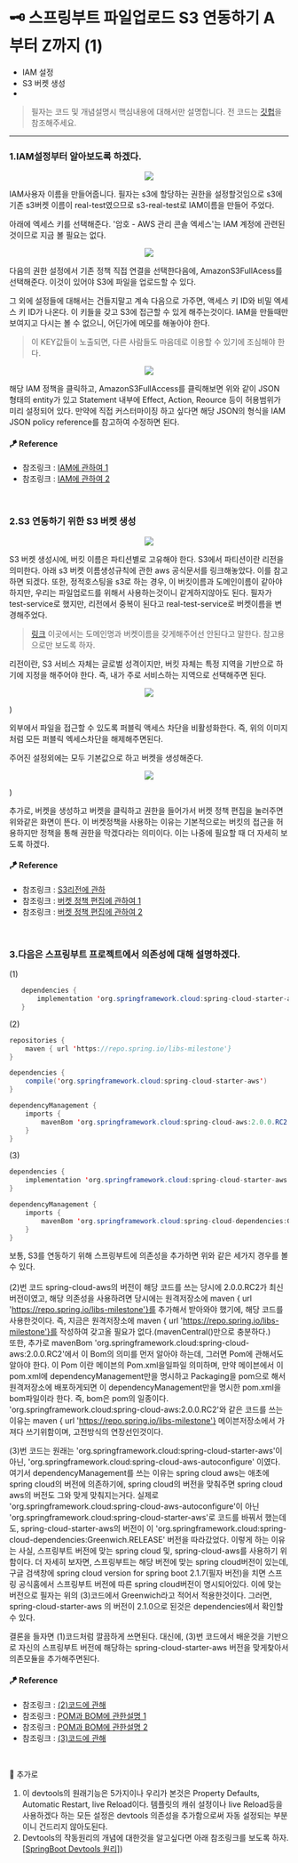 <p align="center">
<img src="">
</p>

# 🗝 스프링부트 파일업로드 S3 연동하기 A부터 Z까지 (1)

* IAM 설정
* S3 버켓 생성
* 

> 필자는 코드 및 개념설명시 핵심내용에 대해서만 설명합니다. 전 코드는 [깃헙](https://github.com/sooolog/dev-spring-springboot)을 참조해주세요.

* * *



### 1.IAM설정부터 알아보도록 하겠다.

<p align="center">
<img src="https://user-images.githubusercontent.com/59492312/147724488-d348165e-a543-42d8-9458-f9e239d232f4.png">
</p>

IAM사용자 이름을 만들어줍니다. 필자는 s3에 할당하는 권한을 설정할것임으로 s3에 기존 s3버켓 이름이 real-test였으므로
s3-real-test로 IAM이름을 만들어 주었다.

아래에 엑세스 키를 선택해준다. '암호 - AWS 관리 콘솔 엑세스'는 IAM 계정에 관련된것이므로 지금 볼 필요는 없다.

<p align="center">
<img src="https://user-images.githubusercontent.com/59492312/147724499-47957921-f40b-470b-b676-16106ade09b9.png">
</p>

다음의 권한 설정에서 기존 정책 직접 연결을 선택한다음에, AmazonS3FullAcess를 선택해준다. 이것이 있어야 S3에 파일을 업로드할 수 있다.

그 외에 설정들에 대해서는 건들지말고 계속 다음으로 가주면, 액세스 키 ID와 비밀 엑세스 키 ID가 나온다.
이 키들을 갖고 S3에 접근할 수 있게 해주는것이다. IAM을 만들때만 보여지고 다시는 볼 수 없으니, 어딘가에 메모를
해놓아야 한다.

> 이 KEY값들이 노출되면, 다른 사람들도 마음데로 이용할 수 있기에 조심해야 한다. 

<p align="center">
<img src="https://user-images.githubusercontent.com/59492312/147725487-6e3a61b1-9d79-418f-9286-7c92f29fc61d.png">
</p>

해당 IAM 정책을 클릭하고, AmazonS3FullAccess를 클릭해보면 위와 같이 JSON 형태의 entity가 있고 Statement 내부에 Effect, Action, 
Reource 등이 허용범위가 미리 설정되어 있다. 만약에 직접 커스터마이징 하고 싶다면 해당 JSON의 형식을 IAM JSON policy reference를 참고하여 수정하면 된다.

#### 🪁 Reference
* 참조링크 : [IAM에 관하여 1](https://devlog-wjdrbs96.tistory.com/323)
* 참조링크 : [IAM에 관하여 2](https://bgpark.tistory.com/127)

<br>



### 2.S3 연동하기 위한 S3 버켓 생성 

<p align="center">
<img src="https://user-images.githubusercontent.com/59492312/147722815-c4f3aeeb-0a94-4464-b6c0-04b16b89f964.png">
</p>

S3 버켓 생성시에, 버킷 이름은 파티션별로 고유해야 한다. S3에서 파티션이란 리전을 의미한다.
아래 s3 버켓 이름생성규칙에 관한 aws 공식문서를 링크해놓았다. 이를 참고하면 되겠다. 또한, 정적호스팅을
s3로 하는 경우, 이 버킷이름과 도메인이름이 같아야 하지만, 우리는 파일업로드를 위해서 사용하는것이니 같게하지않아도 된다.
필자가 test-service로 했지만, 리전에서 중복이 된다고 real-test-service로 버켓이름을 변경해주었다. 

> [링크](https://yuda.dev/251) 이곳에서는 도메인명과 버켓이름을 갖게해주어선 안된다고 말한다. 참고용으로만 보도록 하자.

리전이란, S3 서비스 자체는 글로벌 성격이지만, 버킷 자체는 특정 지역을 기반으로 하기에 지정을 해주어야 한다. 즉, 내가 주로 서비스하는 지역으로
선택해주면 된다.

<p align="center">
<img src="https://user-images.githubusercontent.com/59492312/147722820-dddb33f6-aa38-4699-affb-d0527ce79426.png">
</p>)

외부에서 파일을 접근할 수 있도록 퍼블릭 액세스 차단을 비활성화한다. 즉, 위의 이미지처럼 모든 퍼블릭 엑세스차단을 해제해주면된다.

주어진 설정외에는 모두 기본값으로 하고 버켓을 생성해준다.

<p align="center">
<img src="https://user-images.githubusercontent.com/59492312/147730558-8d816f36-7f78-4bb3-823d-655b8ecd1055.png">
</p>)

추가로, 버켓을 생성하고 버켓을 클릭하고 권한을 들어가서 버켓 정책 편집을 눌러주면 위와같은 화면이 뜬다. 이 버켓정책을 사용하는 이유는
기본적으로는 버킷의 접근을 허용하지만 정책을 통해 권한을 막겠다라는 의미이다. 이는 나중에 필요할 때 더 자세히 보도록 하겠다.

#### 🪁 Reference
* 참조링크 : [S3리전에 관하](https://blog.naver.com/minza1215/222541017141) 
* 참조링크 : [버켓 정책 편집에 관하여 1](https://devlog-wjdrbs96.tistory.com/323)
* 참조링크 : [버켓 정책 편집에 관하여 2](https://victorydntmd.tistory.com/334)

<br>



### 3.다음은 스프링부트 프로젝트에서 의존성에 대해 설명하겠다.

(1)
```java
   dependencies {
       implementation 'org.springframework.cloud:spring-cloud-starter-aws:2.1.0.RELEASE'
   }
```

(2)
```java
repositories {
    maven { url 'https://repo.spring.io/libs-milestone'}
}

dependencies {
    compile('org.springframework.cloud:spring-cloud-starter-aws')
}

dependencyManagement {
    imports {
        mavenBom 'org.springframework.cloud:spring-cloud-aws:2.0.0.RC2'
    }
}
```

(3)
```java
dependencies {
    implementation 'org.springframework.cloud:spring-cloud-starter-aws'
}

dependencyManagement {
    imports {
        mavenBom 'org.springframework.cloud:spring-cloud-dependencies:Greenwich.RELEASE'
    }
}
```

보통, S3를 연동하기 위해 스프링부트에 의존성을 추가하면 위와 같은 세가지 경우를 볼 수 있다.   
<br>
(2)번 코드 spring-cloud-aws의 버전이 해당 코드를 쓰는 당시에 2.0.0.RC2가 최신버전이였고, 해당 의존성을 사용하려면 당시에는 원격저장소에 maven { url 'https://repo.spring.io/libs-milestone'}를 추가해서 받아와야
했기에, 해당 코드를 사용한것이다. 즉, 지금은 원격저장소에 maven { url 'https://repo.spring.io/libs-milestone'}를 작성하여 갖고올 필요가 없다.(mavenCentral()만으로 충분하다.)     
또한, 추가로 mavenBom 'org.springframework.cloud:spring-cloud-aws:2.0.0.RC2'에서 이 Bom의 의미를 먼저 알아야 하는데, 그러면 Pom에 관해서도 알아야 한다. 이 Pom 이란 메이븐의 Pom.xml을일파일 의미하며, 만약
메이븐에서 이 pom.xml에 dependencyManagement만을 명시하고 Packaging을 pom으로 해서 원격저장소에 배포하게되면 이 dependencyManagement만을 명시한 pom.xml을 bom파일이라 한다. 즉, bom은 pom의 일종이다.
'org.springframework.cloud:spring-cloud-aws:2.0.0.RC2'와 같은 코드를 쓰는이유는 maven { url 'https://repo.spring.io/libs-milestone'} 메이븐저장소에서 가져다 쓰기위함이며, 고전방식의 연장선인것이다.

(3)번 코드는 원래는 'org.springframework.cloud:spring-cloud-starter-aws'이 아닌, 'org.springframework.cloud:spring-cloud-aws-autoconfigure' 이였다. 여기서 dependencyManagement를 쓰는 이유는
spring cloud aws는 애초에 spring cloud의 버전에 의존하기에, spring cloud의 버전을 맞춰주면 spring cloud aws의 버전도 그와 맞게 맞춰지는거다. 실제로 'org.springframework.cloud:spring-cloud-aws-autoconfigure'이
아닌 'org.springframework.cloud:spring-cloud-starter-aws'로 코드를 바꿔서 했는데도, spring-cloud-starter-aws의 버전이 이 'org.springframework.cloud:spring-cloud-dependencies:Greenwich.RELEASE' 버전을
따라갔었다. 이렇게 하는 이유는 사실, 스프링부트 버전에 맞는 spring cloud 및, spring-cloud-aws를 사용하기 위함이다. 더 자세히 보자면, 스프링부트는 해당 버전에 맞는 spring cloud버전이 있는데, 구글 검색창에 spring cloud version
for spring boot 2.1.7(필자 버전)을 치면 스프링 공식홈에서 스프링부트 버전에 따른 spring cloud버전이 명시되어있다. 이에 맞는 버전으로 필자는 위의 (3)코드에서 Greenwich라고 적어서 적용한것이다. 그러면, spring-cloud-starter-aws
의 버전이 2.1.0으로 된것은 dependencies에서 확인할 수 있다.

결론을 들자면 (1)코드처럼 깔끔하게 쓰면된다. 대신에, (3)번 코드에서 배운것을 기반으로 자신의 스프링부트 버전에 해당하는 spring-cloud-starter-aws 버전을 맞게찾아서 의존모듈을 추가해주면된다.

#### 🪁 Reference
* 참조링크 : [(2)코드에 관해](https://jojoldu.tistory.com/300) 
* 참조링크 : [POM과 BOM에 관한설명 1](https://simongs.tistory.com/49)
* 참조링크 : [POM과 BOM에 관한설명 2](https://findmypiece.tistory.com/101)
* 참조링크 : [(3)코드에 관해](https://bgpark.tistory.com/127)

<br>



🚀 추가로
1. 이 devtools의 원래기능은 5가지이나 우리가 본것은 Property Defaults, Automatic Restart, live Reload이다. 템플릿의 캐쉬 설정이나 live Reload등을 사용하겠다 하는 모든 설정은 devtools 의존성을 추가함으로써 자동 설정되는 부분이니 건드리지 않아도된다.
2. Devtools의 작동원리의 개념에 대한것을 알고싶다면 아래 참조링크를 보도록 하자.   
[[SpringBoot Devtools 원리]](https://iksflow.tistory.com/57))